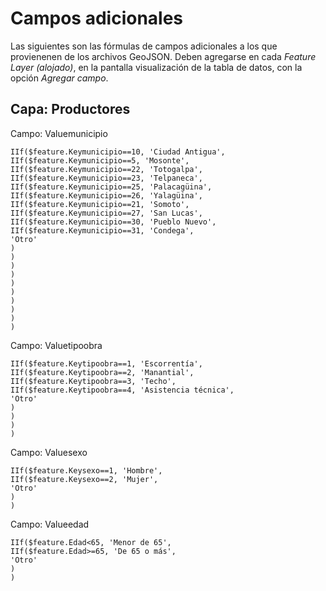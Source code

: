 # Campos adicionales
Las siguientes son las fórmulas de campos adicionales a los que provienenen de los archivos GeoJSON. Deben agregarse en cada _Feature Layer (alojado)_, en la pantalla visualización de la tabla de datos, con la opción _Agregar campo_.

## Capa: Productores
Campo: Valuemunicipio
```terminal
IIf($feature.Keymunicipio==10, 'Ciudad Antigua', 
IIf($feature.Keymunicipio==5, 'Mosonte',
IIf($feature.Keymunicipio==22, 'Totogalpa', 
IIf($feature.Keymunicipio==23, 'Telpaneca', 
IIf($feature.Keymunicipio==25, 'Palacagüina', 
IIf($feature.Keymunicipio==26, 'Yalagüina', 
IIf($feature.Keymunicipio==21, 'Somoto', 
IIf($feature.Keymunicipio==27, 'San Lucas', 
IIf($feature.Keymunicipio==30, 'Pueblo Nuevo', 
IIf($feature.Keymunicipio==31, 'Condega',  
'Otro'
)
)
)
)
)
)
)
)
)
)
```

Campo: Valuetipoobra
```terminal
IIf($feature.Keytipoobra==1, 'Escorrentía', 
IIf($feature.Keytipoobra==2, 'Manantial',
IIf($feature.Keytipoobra==3, 'Techo', 
IIf($feature.Keytipoobra==4, 'Asistencia técnica', 
'Otro'
)
)
)
)
```

Campo: Valuesexo
```terminal
IIf($feature.Keysexo==1, 'Hombre', 
IIf($feature.Keysexo==2, 'Mujer',
'Otro'
)
)
```

Campo: Valueedad
```terminal
IIf($feature.Edad<65, 'Menor de 65', 
IIf($feature.Edad>=65, 'De 65 o más',
'Otro'
)
)
```

